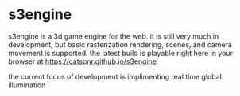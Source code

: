 # s3engine
s3engine is a 3d game engine for the web. it is still very much in development, but basic rasterization rendering, scenes, and camera movement is supported.
the latest build is playable right here in your browser at https://catsonr.github.io/s3engine

the current focus of development is implimenting real time global illumination
